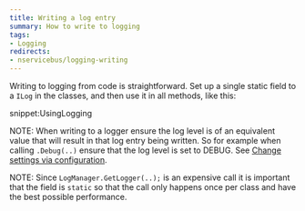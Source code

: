 ```yaml
---
title: Writing a log entry
summary: How to write to logging
tags:
- Logging
redirects:
- nservicebus/logging-writing
---
```


Writing to logging from code is straightforward. Set up a single static field to a `ILog` in the classes, and then use it in all methods, like this:

snippet:UsingLogging


NOTE: When writing to a logger ensure the log level is of an equivalent value that will result in that log entry being written. So for example when calling `.Debug(..)` ensure that the log level is set to DEBUG. See [Change settings via configuration](./#changing-settings-via-configuration).

NOTE: Since `LogManager.GetLogger(..);` is an expensive call it is important that the field is `static` so that the call only happens once per class and have the best possible performance.
